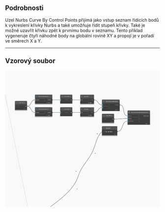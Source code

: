 <!--- Autodesk.DesignScript.Geometry.NurbsCurve.ByControlPoints(points, degree, closeCurve) --->
<!--- EEK2MZQNIS3F4JP5TCEY6FFPZJ6INBUWD2P7FWPXS6O7IBVMTZCQ --->
## Podrobnosti
Uzel Nurbs Curve By Control Points přijímá jako vstup seznam řídicích bodů k vykreslení křivky Nurbs a také umožňuje řídit stupeň křivky. Také je možné uzavřít křivku zpět k prvnímu bodu v seznamu. Tento příklad vygeneruje čtyři náhodné body na globální rovině XY a propojí je v pořadí ve směrech X a Y.
___
## Vzorový soubor

![ByControlPoints (points, degree, closeCurve)](./EEK2MZQNIS3F4JP5TCEY6FFPZJ6INBUWD2P7FWPXS6O7IBVMTZCQ_img.jpg)

